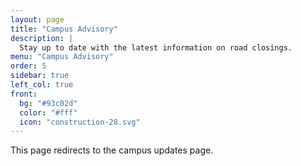 ```yaml
---
layout: page
title: "Campus Advisory"
description: |
  Stay up to date with the latest information on road closings.
menu: "Campus Advisory"
order: 5
sidebar: true
left_col: true
front:
  bg: "#93c02d"
  color: "#fff"
  icon: "construction-28.svg"
---
```


This page redirects to the campus updates page.
